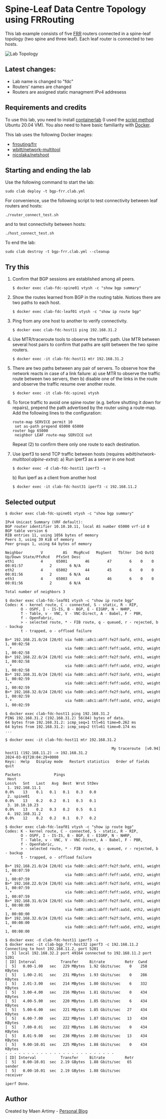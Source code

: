 # Spine-Leaf Data Centre Topology using FRRouting

This lab example consists of five [FRR](https://frrouting.org/) routers connected in a spine-leaf topology (two spine and three leaf). Each leaf router is connected to two hosts.


![Lab Topology](img/topology.png)

## Latest changes:

- Lab name is changed to "fdc"
- Routers' names are changed
- Routers are assigned static managment IPv4 addresess

## Requirements and credits

To use this lab, you need to install [containerlab](https://containerlab.srlinux.dev/) (I used the [script method](https://containerlab.srlinux.dev/install/#install-script) Ubuntu 20.04 VM). You also need to have basic familiarity with [Docker](https://www.docker.com/).

This lab uses the following Docker images:

- [frrouting/frr](https://hub.docker.com/r/frrouting/frr)
- [wbitt/network-multitool](https://hub.docker.com/r/wbitt/network-multitool)
- [nicolaka/netshoot](https://hub.docker.com/r/nicolaka/netshoot)


## Starting and ending the lab

Use the following command to start the lab:

```
sudo clab deploy -t bgp-frr.clab.yml
```

For convenience, use the following script to test connectivity between leaf routers and hosts:

```
./router_connect_test.sh
```

and to test connectivity between hosts:

```
./host_connect_test.sh
```

To end the lab:

```
sudo clab destroy -t bgp-frr.clab.yml --cleanup
```

## Try this

1. Confirm that BGP sessions are established among all peers.  

   ```
   $ docker exec clab-fdc-spine01 vtysh -c "show bgp summary"
   ```

2. Show the routes learned from BGP in the routing table. Notices there are two paths to each host.

   ```
   $ docker exec clab-fdc-leaf01 vtysh -c "show ip route bgp"
   ```

3. Ping from any one host to another to verify connectivity.

    ```
    $ docker exec clab-fdc-host11 ping 192.168.31.2
    ```

4. Use MTR/traceroute tools to observe the traffic path. Use MTR between several host pairs to confirm that paths are split between the two spine routers.

    ```
    $ docker exec -it clab-fdc-host11 mtr 192.168.31.2
    ```

5. There are two paths between any pair of servers. To observe how the network reacts in case of a link failure:
    a) use MTR to observe the traffic route between two servers, then
    b) disable one of the links in the route and observe the traffic resume over another route.

    ```
    $ docker exec -it clab-fdc-spine1 vtysh
    ```

6. To force traffic to avoid one spine router (e.g. before shutting it down for repairs), prepend the path advertised by the router using a route-map. Add the following lines to the configuration:

    ```
    route-map SERVICE permit 10
     set as-path prepend 65000 65000
    router bgp 65000
     neighbor LEAF route-map SERVICE out
    ```

    Repeat (2) to confirm there only one route to each destination.

7. Use iperf3 to send TCP traffic between hosts (requires *wbitt/network-multitool:alpine-extra*):
   a) Run iperf3 as a server in one host

   ```
   $ docker exec -d clab-fdc-host11 iperf3 -s
   ```

   b) Run iperf as a client from another host

   ```
   $ docker exec -it clab-fdc-host31 iperf3 -c 192.168.11.2
   ```

## Selected output

```
$ docker exec clab-fdc-spine01 vtysh -c "show bgp summary"

IPv4 Unicast Summary (VRF default):
BGP router identifier 10.10.10.11, local AS number 65000 vrf-id 0
BGP table version 6
RIB entries 11, using 1056 bytes of memory
Peers 3, using 39 KiB of memory
Peer groups 1, using 64 bytes of memory

Neighbor        V         AS   MsgRcvd   MsgSent   TblVer  InQ OutQ  Up/Down State/PfxRcd   PfxSnt Desc
eth1            4      65001        46        47        6    0    0 00:01:57            2        6 N/A
eth2            4      65002        44        45        6    0    0 00:01:56            2        6 N/A
eth3            4      65003        44        46        6    0    0 00:01:56            2        6 N/A

Total number of neighbors 3
```

```
$ docker exec clab-fdc-leaf01 vtysh -c "show ip route bgp"
Codes: K - kernel route, C - connected, S - static, R - RIP,
       O - OSPF, I - IS-IS, B - BGP, E - EIGRP, N - NHRP,
       T - Table, v - VNC, V - VNC-Direct, A - Babel, F - PBR,
       f - OpenFabric,
       > - selected route, * - FIB route, q - queued, r - rejected, b - backup
       t - trapped, o - offload failure

B>* 192.168.21.0/24 [20/0] via fe80::a8c1:abff:fe2f:bafd, eth1, weight 1, 00:02:58
  *                        via fe80::a8c1:abff:feff:aa5d, eth2, weight 1, 00:02:58
B>* 192.168.22.0/24 [20/0] via fe80::a8c1:abff:fe2f:bafd, eth1, weight 1, 00:02:58
  *                        via fe80::a8c1:abff:feff:aa5d, eth2, weight 1, 00:02:58
B>* 192.168.31.0/24 [20/0] via fe80::a8c1:abff:fe2f:bafd, eth1, weight 1, 00:02:59
  *                        via fe80::a8c1:abff:feff:aa5d, eth2, weight 1, 00:02:59
B>* 192.168.32.0/24 [20/0] via fe80::a8c1:abff:fe2f:bafd, eth1, weight 1, 00:02:59
  *                        via fe80::a8c1:abff:feff:aa5d, eth2, weight 1, 00:02:59
```

```
$ docker exec clab-fdc-host11 ping 192.168.31.2
PING 192.168.31.2 (192.168.31.2) 56(84) bytes of data.
64 bytes from 192.168.31.2: icmp_seq=1 ttl=61 time=0.262 ms
64 bytes from 192.168.31.2: icmp_seq=2 ttl=61 time=0.174 ms
...
```

```
$ docker exec -it clab-fdc-host11 mtr 192.168.31.2

                                                My traceroute  [v0.94]
host11 (192.168.11.2) -> 192.168.31.2                                                        2024-03-01T20:04:29+0000
Keys:  Help   Display mode   Restart statistics   Order of fields   quit
                                                                             Packets               Pings
 Host                                                                      Loss%   Snt   Last   Avg  Best  Wrst StDev
 1. 192.168.11.1                                                            0.0%    13    0.1   0.1   0.1   0.3   0.0
 2. spine01                                                                 0.0%    13    0.2   0.2   0.1   0.3   0.1
 3. 10.10.10.23                                                             0.0%    13    0.2   0.3   0.2   0.5   0.1
 4. 192.168.31.2                                                            0.0%    12    0.2   0.2   0.1   0.7   0.2
```


```
$ docker exec clab-fdc-leaf01 vtysh -c "show ip route bgp"
Codes: K - kernel route, C - connected, S - static, R - RIP,
       O - OSPF, I - IS-IS, B - BGP, E - EIGRP, N - NHRP,
       T - Table, v - VNC, V - VNC-Direct, A - Babel, F - PBR,
       f - OpenFabric,
       > - selected route, * - FIB route, q - queued, r - rejected, b - backup
       t - trapped, o - offload failure

B>* 192.168.21.0/24 [20/0] via fe80::a8c1:abff:fe2f:bafd, eth1, weight 1, 00:07:59
  *                        via fe80::a8c1:abff:feff:aa5d, eth2, weight 1, 00:07:59
B>* 192.168.22.0/24 [20/0] via fe80::a8c1:abff:fe2f:bafd, eth1, weight 1, 00:07:59
  *                        via fe80::a8c1:abff:feff:aa5d, eth2, weight 1, 00:07:59
B>* 192.168.31.0/24 [20/0] via fe80::a8c1:abff:fe2f:bafd, eth1, weight 1, 00:08:00
  *                        via fe80::a8c1:abff:feff:aa5d, eth2, weight 1, 00:08:00
B>* 192.168.32.0/24 [20/0] via fe80::a8c1:abff:fe2f:bafd, eth1, weight 1, 00:08:00
  *                        via fe80::a8c1:abff:feff:aa5d, eth2, weight 1, 00:08:00
```

```
$ docker exec -d clab-fdc-host11 iperf3 -s
$ docker exec -it clab-bgp_frr-host32 iperf3 -c 192.168.11.2
Connecting to host 192.168.11.2, port 5201
[  5] local 192.168.32.2 port 49164 connected to 192.168.11.2 port 5201
[ ID] Interval           Transfer     Bitrate         Retr  Cwnd
[  5]   0.00-1.00   sec   229 MBytes  1.92 Gbits/sec    0    258 KBytes
[  5]   1.00-2.01   sec   231 MBytes  1.93 Gbits/sec    0    286 KBytes
[  5]   2.01-3.00   sec   214 MBytes  1.80 Gbits/sec    6    332 KBytes
[  5]   3.00-4.00   sec   216 MBytes  1.81 Gbits/sec    0    434 KBytes
[  5]   4.00-5.00   sec   220 MBytes  1.85 Gbits/sec    6    434 KBytes
[  5]   5.00-6.00   sec   221 MBytes  1.85 Gbits/sec   27    434 KBytes
[  5]   6.00-7.00   sec   222 MBytes  1.87 Gbits/sec   13    434 KBytes
[  5]   7.00-8.01   sec   222 MBytes  1.86 Gbits/sec    0    434 KBytes
[  5]   8.01-9.00   sec   238 MBytes  2.00 Gbits/sec   13    434 KBytes
[  5]   9.00-10.01  sec   225 MBytes  1.88 Gbits/sec    0    434 KBytes
- - - - - - - - - - - - - - - - - - - - - - - - -
[ ID] Interval           Transfer     Bitrate         Retr
[  5]   0.00-10.01  sec  2.19 GBytes  1.88 Gbits/sec   65             sender
[  5]   0.00-10.01  sec  2.19 GBytes  1.88 Gbits/sec                  receiver

iperf Done.
```

## Author

Created by Maen Artimy - [Personal Blog](http://adhocnode.com)
